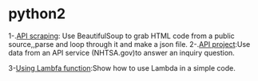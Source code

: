 # python2
1-.[API scraping](https://github.com/vaji31/python2/blob/master/APIscarping): Use BeautifulSoup to grab HTML code from a public source,,parse and loop through it and make a json file. 
2-.[API project](https://github.com/vaji31/python2/blob/master/APIproject):Use data from an API service (NHTSA.gov)to answer an inquiry question.

3-[Using Lambfa function](https://github.com/vaji31/python2/commit/58dc3dcedc6900abd99426c2ecee1cb6645d2952):Show how to use Lambda in a simple code.
